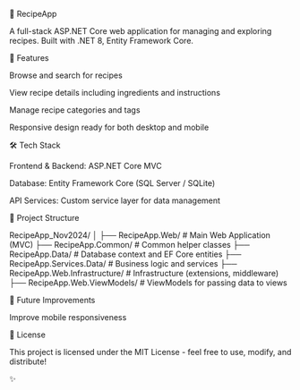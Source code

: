🍳 RecipeApp

A full-stack ASP.NET Core web application for managing and exploring recipes.
Built with .NET 8, Entity Framework Core.

🚀 Features

Browse and search for recipes

View recipe details including ingredients and instructions

Manage recipe categories and tags

Responsive design ready for both desktop and mobile

🛠️ Tech Stack

Frontend & Backend: ASP.NET Core MVC

Database: Entity Framework Core (SQL Server / SQLite)

API Services: Custom service layer for data management

📁 Project Structure

RecipeApp_Nov2024/
│
├── RecipeApp.Web/             # Main Web Application (MVC)
├── RecipeApp.Common/          # Common helper classes
├── RecipeApp.Data/            # Database context and EF Core entities
├── RecipeApp.Services.Data/   # Business logic and services
├── RecipeApp.Web.Infrastructure/ # Infrastructure (extensions, middleware)
├── RecipeApp.Web.ViewModels/  # ViewModels for passing data to views

📝 Future Improvements

Improve mobile responsiveness

📄 License

This project is licensed under the MIT License - feel free to use, modify, and distribute!

✨
